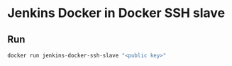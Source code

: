 # Jenkins Docker in Docker SSH slave

## Run

```bash
docker run jenkins-docker-ssh-slave "<public key>"
```
